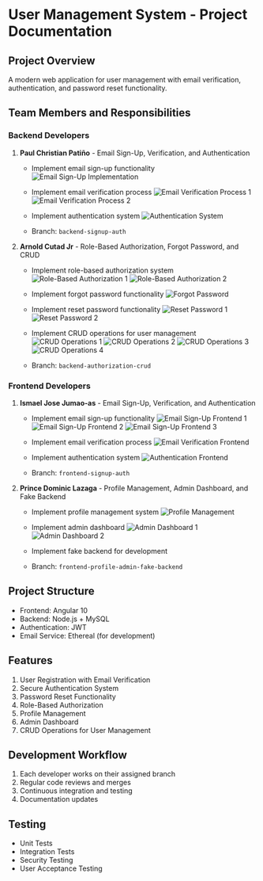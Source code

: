 # User Management System - Project Documentation

## Project Overview
A modern web application for user management with email verification, authentication, and password reset functionality.

## Team Members and Responsibilities

### Backend Developers

1. **Paul Christian Patiño** - Email Sign-Up, Verification, and Authentication
   - Implement email sign-up functionality
   ![Email Sign-Up Implementation](docs/patino-1.png)
   
   - Implement email verification process
   ![Email Verification Process 1](docs/patino-2.1.png)
   ![Email Verification Process 2](docs/patino-2.2.png)
   
   - Implement authentication system
   ![Authentication System](docs/patino-3.1.png)
   
   - Branch: `backend-signup-auth`

2. **Arnold Cutad Jr** - Role-Based Authorization, Forgot Password, and CRUD
   - Implement role-based authorization system
   ![Role-Based Authorization 1](docs/cutad-1.1.png)
   ![Role-Based Authorization 2](docs/cutad-1.2.png)
   
   - Implement forgot password functionality
   ![Forgot Password](docs/cutad-2.1.png)
   
   - Implement reset password functionality
   ![Reset Password 1](docs/cutad-3.1.png)
   ![Reset Password 2](docs/cutad-3.2.png)
   
   - Implement CRUD operations for user management
   ![CRUD Operations 1](docs/cutad-4.1.png)
   ![CRUD Operations 2](docs/cutad-4.2.png)
   ![CRUD Operations 3](docs/cutad-4.3.png)
   ![CRUD Operations 4](docs/cutad-4.4.png)
   
   - Branch: `backend-authorization-crud`

### Frontend Developers

1. **Ismael Jose Jumao-as** - Email Sign-Up, Verification, and Authentication
   - Implement email sign-up functionality
   ![Email Sign-Up Frontend 1](docs/mael-1.1.png)
   ![Email Sign-Up Frontend 2](docs/mael-1.2.png)
   ![Email Sign-Up Frontend 3](docs/mael-1.3.png)
   
   - Implement email verification process
   ![Email Verification Frontend](docs/mael-2.1.png)
   
   - Implement authentication system
   ![Authentication Frontend](docs/mael-3.1.png)
   
   - Branch: `frontend-signup-auth`

2. **Prince Dominic Lazaga** - Profile Management, Admin Dashboard, and Fake Backend
   - Implement profile management system
   ![Profile Management](docs/lazaga-1.1.png)
   
   - Implement admin dashboard
   ![Admin Dashboard 1](docs/lazaga-2.1.png)
   ![Admin Dashboard 2](docs/lazaga-2.2.png)
   
   - Implement fake backend for development
   
   - Branch: `frontend-profile-admin-fake-backend`

## Project Structure
- Frontend: Angular 10
- Backend: Node.js + MySQL
- Authentication: JWT
- Email Service: Ethereal (for development)

## Features
1. User Registration with Email Verification
2. Secure Authentication System
3. Password Reset Functionality
4. Role-Based Authorization
5. Profile Management
6. Admin Dashboard
7. CRUD Operations for User Management

## Development Workflow
1. Each developer works on their assigned branch
2. Regular code reviews and merges
3. Continuous integration and testing
4. Documentation updates

## Testing
- Unit Tests
- Integration Tests
- Security Testing
- User Acceptance Testing




